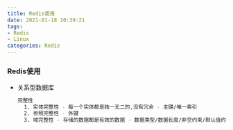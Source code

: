 ```yaml
---
title: Redis使用
date: 2021-01-18 10:39:21
tags:
- Redis
- Linux
categories: Redis
---
```


###  Redis使用

+ 关系型数据库

  ```bash
  完整性
  	1. 实体完整性 - 每一个实体都是独一无二的,没有冗余 - 主键/唯一索引
  	2. 参照完整性 - 外键
  	3. 域完整性 - 存储的数据都是有效的数据 - 数据类型/数据长度/非空约束/默认值约束/检查约束
  ```

  